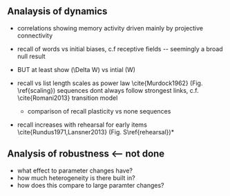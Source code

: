 ## Analaysis of dynamics

* correlations showing memory activity driven mainly by projective connectivity
* recall of words vs initial biases, c.f receptive fields -- seemingly a broad null result
 * BUT at least show \(\Delta W\) vs intial \(W\) 


* recall vs list length scales as power law \cite{Murdock1962} (Fig. \ref{scaling})
sequences dont always follow strongest links, c.f. \cite{Romani2013} transition model
   * comparison of recall plasticity vs none sequences

* recall increases with rehearsal for early items \cite{Rundus1971,Lansner2013} (Fig. S\ref{rehearsal})* 

## Analysis of robustness <-- not done

* what effect to parameter changes have?
 * how much heterogeneity is there built in?
 * how does this compare to large paramter changes?